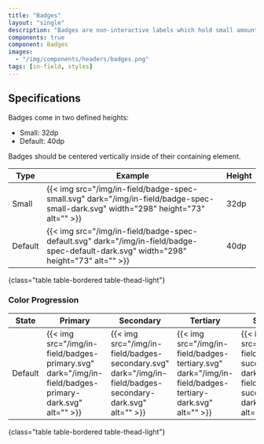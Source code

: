 ```yaml
---
title: "Badges"
layout: "single"
description: "Badges are non-interactive labels which hold small amounts of information."
components: true
component: Badges
images:
  - "/img/components/headers/badges.png"
tags: [in-field, styles]
---
```


## Specifications

Badges come in two defined heights:

- Small: 32dp
- Default: 40dp

Badges should be centered vertically inside of their containing element.

<!-- prettier-ignore-start -->
| Type    | Example                                                                                                                                | Height |
|----------| -------------------------------------------------------------------------------------------------------------------------------------- | ------ |
| Small    | {{< img src="/img/in-field/badge-spec-small.svg" dark="/img/in-field/badge-spec-small-dark.svg" width="298" height="73" alt="" >}}     | 32dp   |
| Default  | {{< img src="/img/in-field/badge-spec-default.svg" dark="/img/in-field/badge-spec-default-dark.svg" width="298" height="73" alt="" >}} | 40dp   |
{class="table table-bordered table-thead-light"}
<!-- prettier-ignore-end -->

### Color Progression

<!-- prettier-ignore-start -->
| State   | Primary | Secondary | Tertiary | Success | Warning | Danger |
| ------- | ------- | --------- | -------- | ------- | ------- | ------ |
| Default | {{< img src="/img/in-field/badges-primary.svg" dark="/img/in-field/badges-primary-dark.svg" alt="" >}}   | {{< img src="/img/in-field/badges-secondary.svg" dark="/img/in-field/badges-secondary-dark.svg" alt="" >}}     | {{< img src="/img/in-field/badges-tertiary.svg" dark="/img/in-field/badges-tertiary-dark.svg" alt="" >}}    | {{< img src="/img/in-field/badges-success.svg" dark="/img/in-field/badges-success-dark.svg" alt="" >}}   | {{< img src="/img/in-field/badges-warning.svg" dark="/img/in-field/badges-warning-dark.svg" alt="" >}}   | {{< img src="/img/in-field/badges-danger.svg" dark="/img/in-field/badges-danger-dark.svg" alt="" >}} |
{class="table table-bordered table-thead-light"}
<!-- prettier-ignore-end -->
